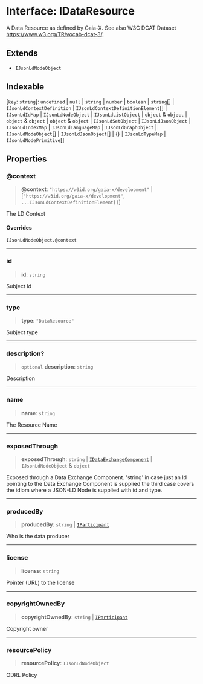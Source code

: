 # Interface: IDataResource

A Data Resource as defined by Gaia-X.
See also W3C DCAT Dataset https://www.w3.org/TR/vocab-dcat-3/.

## Extends

- `IJsonLdNodeObject`

## Indexable

\[`key`: `string`\]: `undefined` \| `null` \| `string` \| `number` \| `boolean` \| `string`[] \| `IJsonLdContextDefinition` \| `IJsonLdContextDefinitionElement`[] \| `IJsonLdIdMap` \| `IJsonLdNodeObject` \| `IJsonLdListObject` \| `object` & `object` \| `object` & `object` \| `object` & `object` \| `IJsonLdSetObject` \| `IJsonLdJsonObject` \| `IJsonLdIndexMap` \| `IJsonLdLanguageMap` \| `IJsonLdGraphObject` \| `IJsonLdNodeObject`[] \| `IJsonLdJsonObject`[] \| \{\} \| `IJsonLdTypeMap` \| `IJsonLdNodePrimitive`[]

## Properties

### @context

> **@context**: `"https://w3id.org/gaia-x/development"` \| \[`"https://w3id.org/gaia-x/development"`, `...IJsonLdContextDefinitionElement[]`\]

The LD Context

#### Overrides

`IJsonLdNodeObject.@context`

***

### id

> **id**: `string`

Subject Id

***

### type

> **type**: `"DataResource"`

Subject type

***

### description?

> `optional` **description**: `string`

Description

***

### name

> **name**: `string`

The Resource Name

***

### exposedThrough

> **exposedThrough**: `string` \| [`IDataExchangeComponent`](IDataExchangeComponent.md) \| `IJsonLdNodeObject` & `object`

Exposed through a Data Exchange Component.
'string' in case just an Id pointing to the Data Exchange Component is supplied
the third case covers the idiom where a JSON-LD Node is supplied with id and type.

***

### producedBy

> **producedBy**: `string` \| [`IParticipant`](IParticipant.md)

Who is the data producer

***

### license

> **license**: `string`

Pointer (URL) to the license

***

### copyrightOwnedBy

> **copyrightOwnedBy**: `string` \| [`IParticipant`](IParticipant.md)

Copyright owner

***

### resourcePolicy

> **resourcePolicy**: `IJsonLdNodeObject`

ODRL Policy
